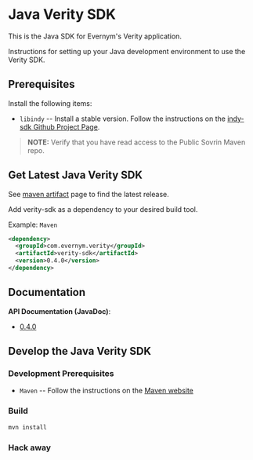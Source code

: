 # Java Verity SDK

This is the Java SDK for Evernym's Verity application. 

Instructions for setting up your Java development environment to use the Verity SDK.

## Prerequisites
Install the following items:
* `libindy` -- Install a stable version. Follow the instructions on the 
[indy-sdk Github Project Page](https://github.com/hyperledger/indy-sdk#installing-the-sdk).

> **NOTE:** Verify that you have read access to the Public Sovrin Maven repo.

## Get Latest Java Verity SDK
See [maven artifact](https://search.maven.org/artifact/com.evernym.verity/verity-sdk) page to find the latest release. 

Add verity-sdk as a dependency to your desired build tool.

Example: `Maven`
```xml
<dependency>
  <groupId>com.evernym.verity</groupId>
  <artifactId>verity-sdk</artifactId>
  <version>0.4.0</version>
</dependency>
```
## Documentation
**API Documentation (JavaDoc)**:
* [0.4.0](https://developer.evernym.com/doc/java/0.4.0/index.html)

## Develop the Java Verity SDK

### Development Prerequisites
* `Maven` -- Follow the instructions on the [Maven website](http://maven.apache.org/download.cgi)

### Build
```sh
mvn install
```


### Hack away